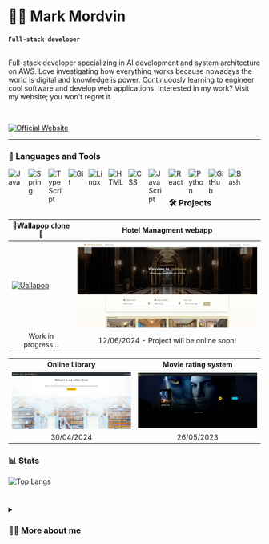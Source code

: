 # 🏂🏻 Mark Mordvin

**`Full-stack developer`**

<p>
<br>
Full-stack developer specializing in AI development and system architecture on AWS. Love investigating how everything works because nowadays the world is digital and knowledge is power. Continuously learning to engineer cool software and develop web applications. Interested in my work? Visit my website; you won't regret it. 
</p>
<br>
   <p align="left">
      <a href="https://markmd.netlify.app/">
         <img alt="Official Website" href="" title="Official Website" src="https://img.shields.io/badge/My Website-%233880FF.svg?style=for-the-badge&logo=Ionic&logoColor=white"/></a>
   </p>

---

### 🧰 Languages and Tools

<img align="left" alt="Java" width="30px" style="padding-right:10px;" src="https://cdn.jsdelivr.net/gh/devicons/devicon/icons/java/java-original.svg"/>
<img align="left" alt="Spring" width="30px" style="padding-right:10px;" src="https://cdn.jsdelivr.net/gh/devicons/devicon/icons/spring/spring-original.svg" />
<img align="left" alt="TypeScript" width="30px" style="padding-right:10px;" src="https://cdn.jsdelivr.net/gh/devicons/devicon/icons/typescript/typescript-plain.svg" />
<img align="left" alt="Git" width="30px" style="padding-right:10px;" src="https://cdn.jsdelivr.net/gh/devicons/devicon/icons/git/git-original.svg" />
<img align="left" alt="Linux" width="30px" style="padding-right:10px;" src="https://cdn.jsdelivr.net/gh/devicons/devicon/icons/linux/linux-original.svg" />
<img align="left" alt="HTML" width="30px" style="padding-right:10px;" src="https://cdn.jsdelivr.net/gh/devicons/devicon/icons/html5/html5-plain.svg" />
<img align="left" alt="CSS" width="30px" style="padding-right:10px;" src="https://cdn.jsdelivr.net/gh/devicons/devicon/icons/css3/css3-plain.svg" />
<img align="left" alt="JavaScript" width="30px" style="padding-right:10px;" src="https://cdn.jsdelivr.net/gh/devicons/devicon/icons/javascript/javascript-plain.svg" />
<img align="left" alt="React" width="30px" style="padding-right:10px;" src="https://cdn.jsdelivr.net/gh/devicons/devicon/icons/react/react-original.svg" />
<img align="left" alt="Python" width="30px" style="padding-right:10px;" src="https://cdn.jsdelivr.net/gh/devicons/devicon/icons/python/python-plain.svg" />
<img align="left" alt="GitHub" width="30px" style="padding-right:10px;" src="https://cdn.jsdelivr.net/gh/devicons/devicon/icons/github/github-original.svg" />
<img align="left" alt="Bash" width="30px" style="padding-right:10px;" src="https://cdn.jsdelivr.net/gh/devicons/devicon/icons/bash/bash-original.svg" />
<br />

#

### 🛠️ Projects

| 👑Wallapop clone👑 | Hotel Managment webapp |
| ------- | ----------- |
|  <a href="https://github.com/MarkMdvn/uallapop"><img src="https://github.com/MarkMdvn/uallapop/blob/main/WallapopClient/public/github-images/main-img.png" alt="Uallapop" width="400px"></a> | <a href="https://github.com/MarkMdvn/FarHouse"><img src="https://github.com/MarkMdvn/FarHouse/blob/main/Hotel-Project-Frontend/public/readme-images/1-Main-Homepage.png" alt="FarHouse" width="400px"></a> |  
| <div align="center">Work in progress... </div> | <div align="center">12/06/2024 - Project will be online soon! </div> |


| Online Library | Movie rating system |
| ------- | ----------- |
| <a href="https://github.com/DaVinci0003/LibraryDemo"><img src="https://github.com/DaVinci0003/LibraryDemo/blob/main/images/img.png" alt="Online Library" width="400px"></a> | <a href="https://github.com/MarkMdvn/Movie-Rating-WebApp"><img src="https://github.com/MarkMdvn/Movie-Rating-WebApp/blob/main/images/Main_img.png" alt="Rate a Movie" width="400px"></a> |
| <div align="center">30/04/2024</div> | <div align="center">26/05/2023</div> |
### 📊 Stats

<!-- different achievments -->
![Top Langs](https://github-readme-stats.vercel.app/api/top-langs/?username=MarkMdvn&layout=compact&theme=dark)

#

<details>
 <summary><h3>👨‍💻 More about me </h3></summary>
   <!-- more about me -->
 Full-Stack Developer specializing in backend development and cloud architecture with AWS. I work on a wide range of projects, applying my expertise in technologies such as Java, Spring Boot, SQL (PostgreSQL and MySQL), Maven, HTML, CSS, JavaScript, Python, Git, and more.

Beyond my professional work, I continuously expand my knowledge, allowing me to develop both backend and frontend solutions efficiently. My goal is to keep growing in the industry, refining my skills, and building scalable, high-performance applications.
